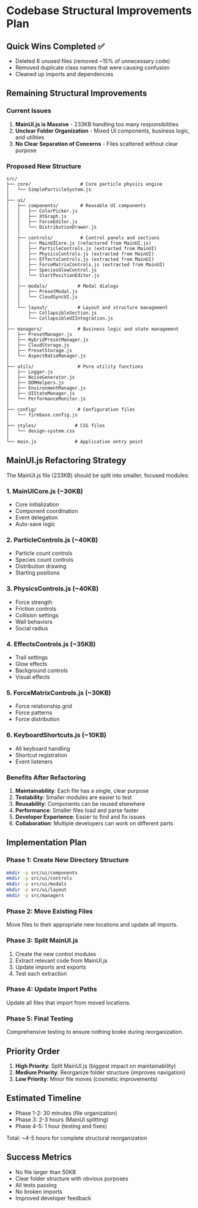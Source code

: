 # Codebase Structural Improvements Plan

## Quick Wins Completed ✅

- Deleted 6 unused files (removed ~15% of unnecessary code)
- Removed duplicate class names that were causing confusion
- Cleaned up imports and dependencies

## Remaining Structural Improvements

### Current Issues

1. **MainUI.js is Massive** - 233KB handling too many responsibilities
2. **Unclear Folder Organization** - Mixed UI components, business logic, and utilities
3. **No Clear Separation of Concerns** - Files scattered without clear purpose

### Proposed New Structure

```
src/
├── core/                  # Core particle physics engine
│   └── SimpleParticleSystem.js
│
├── ui/
│   ├── components/        # Reusable UI components
│   │   ├── ColorPicker.js
│   │   ├── XYGraph.js
│   │   ├── ForceEditor.js
│   │   └── DistributionDrawer.js
│   │
│   ├── controls/          # Control panels and sections
│   │   ├── MainUICore.js (refactored from MainUI.js)
│   │   ├── ParticleControls.js (extracted from MainUI)
│   │   ├── PhysicsControls.js (extracted from MainUI)
│   │   ├── EffectsControls.js (extracted from MainUI)
│   │   ├── ForceMatrixControls.js (extracted from MainUI)
│   │   ├── SpeciesGlowControl.js
│   │   └── StartPositionEditor.js
│   │
│   ├── modals/           # Modal dialogs
│   │   ├── PresetModal.js
│   │   └── CloudSyncUI.js
│   │
│   └── layout/           # Layout and structure management
│       ├── CollapsibleSection.js
│       └── CollapsibleUIIntegration.js
│
├── managers/             # Business logic and state management
│   ├── PresetManager.js
│   ├── HybridPresetManager.js
│   ├── CloudStorage.js
│   ├── PresetStorage.js
│   └── AspectRatioManager.js
│
├── utils/                # Pure utility functions
│   ├── Logger.js
│   ├── NoiseGenerator.js
│   ├── DOMHelpers.js
│   ├── EnvironmentManager.js
│   ├── UIStateManager.js
│   └── PerformanceMonitor.js
│
├── config/               # Configuration files
│   └── firebase.config.js
│
├── styles/              # CSS files
│   └── design-system.css
│
└── main.js              # Application entry point
```

## MainUI.js Refactoring Strategy

The MainUI.js file (233KB) should be split into smaller, focused modules:

### 1. MainUICore.js (~30KB)
- Core initialization
- Component coordination
- Event delegation
- Auto-save logic

### 2. ParticleControls.js (~40KB)
- Particle count controls
- Species count controls
- Distribution drawing
- Starting positions

### 3. PhysicsControls.js (~40KB)
- Force strength
- Friction controls
- Collision settings
- Wall behaviors
- Social radius

### 4. EffectsControls.js (~35KB)
- Trail settings
- Glow effects
- Background controls
- Visual effects

### 5. ForceMatrixControls.js (~30KB)
- Force relationship grid
- Force patterns
- Force distribution

### 6. KeyboardShortcuts.js (~10KB)
- All keyboard handling
- Shortcut registration
- Event listeners

### Benefits After Refactoring

1. **Maintainability**: Each file has a single, clear purpose
2. **Testability**: Smaller modules are easier to test
3. **Reusability**: Components can be reused elsewhere
4. **Performance**: Smaller files load and parse faster
5. **Developer Experience**: Easier to find and fix issues
6. **Collaboration**: Multiple developers can work on different parts

## Implementation Plan

### Phase 1: Create New Directory Structure
```bash
mkdir -p src/ui/components
mkdir -p src/ui/controls  
mkdir -p src/ui/modals
mkdir -p src/ui/layout
mkdir -p src/managers
```

### Phase 2: Move Existing Files
Move files to their appropriate new locations and update all imports.

### Phase 3: Split MainUI.js
1. Create the new control modules
2. Extract relevant code from MainUI.js
3. Update imports and exports
4. Test each extraction

### Phase 4: Update Import Paths
Update all files that import from moved locations.

### Phase 5: Final Testing
Comprehensive testing to ensure nothing broke during reorganization.

## Priority Order

1. **High Priority**: Split MainUI.js (biggest impact on maintainability)
2. **Medium Priority**: Reorganize folder structure (improves navigation)
3. **Low Priority**: Minor file moves (cosmetic improvements)

## Estimated Timeline

- Phase 1-2: 30 minutes (file organization)
- Phase 3: 2-3 hours (MainUI splitting)
- Phase 4-5: 1 hour (testing and fixes)

Total: ~4-5 hours for complete structural reorganization

## Success Metrics

- No file larger than 50KB
- Clear folder structure with obvious purposes
- All tests passing
- No broken imports
- Improved developer feedback